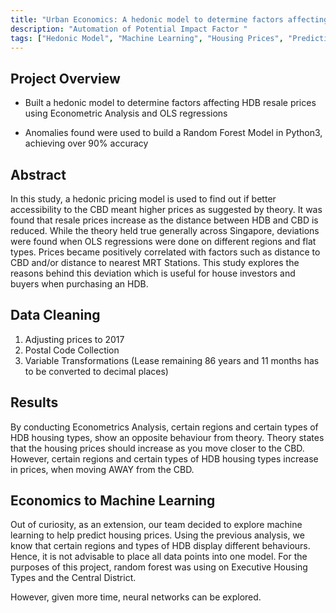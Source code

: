 ```yaml
---
title: "Urban Economics: A hedonic model to determine factors affecting HDB resale prices"
description: "Automation of Potential Impact Factor "
tags: ["Hedonic Model", "Machine Learning", "Housing Prices", "Predictions"]
---
```


## Project Overview

- Built a hedonic model to determine factors affecting HDB resale prices using Econometric Analysis and OLS regressions

- Anomalies found were used to build a Random Forest Model in Python3, achieving over 90% accuracy

## Abstract

In this study, a hedonic pricing model is used to find out if better accessibility to the CBD meant higher prices as suggested by theory. It was found that resale prices increase as the distance between HDB and CBD is reduced. While the theory held true generally across Singapore, deviations were found when OLS regressions were done on different regions and flat types. Prices became positively correlated with factors such as distance to CBD and/or distance to nearest MRT Stations. This study explores the reasons behind this deviation which is useful for house investors and buyers when purchasing an HDB.

## Data Cleaning

1. Adjusting prices to 2017
2. Postal Code Collection
3. Variable Transformations (Lease remaining 86 years and 11 months has to be converted to decimal places)

## Results

By conducting Econometrics Analysis, certain regions and certain types of HDB housing types, show an opposite behaviour from theory. Theory states that the housing prices should increase as you move closer to the CBD. However, certain regions and certain types of HDB housing types increase in prices, when moving AWAY from the CBD.

## Economics to Machine Learning

Out of curiosity, as an extension, our team decided to explore machine learning to help predict housing prices. Using the previous analysis, we know that certain regions and types of HDB display different behaviours. Hence, it is not advisable to place all data points into one model. For the purposes of this project, random forest was using on Executive Housing Types and the Central District.

However, given more time, neural networks can be explored.
